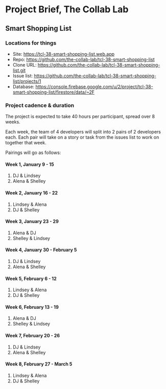 # Project Brief, The Collab Lab

## Smart Shopping List

### Locations for things

- Site: https://tcl-38-smart-shopping-list.web.app
- Repo: https://github.com/the-collab-lab/tcl-38-smart-shopping-list
- Clone URL: https://github.com/the-collab-lab/tcl-38-smart-shopping-list.git
- Issue list: https://github.com/the-collab-lab/tcl-38-smart-shopping-list/projects/1
- Database: https://console.firebase.google.com/u/2/project/tcl-38-smart-shopping-list/firestore/data/~2F

### Project cadence & duration

The project is expected to take 40 hours per participant, spread over 8 weeks.

Each week, the team of 4 developers will split into 2 pairs of 2 developers each. Each pair will take on a story or task from the issues list to work on together that week.

Pairings will go as follows:

#### Week 1, January 9 - 15

1. DJ & Lindsey
2. Alena & Shelley

#### Week 2, January 16 - 22

1. Lindsey & Alena
2. DJ & Shelley

#### Week 3, January 23 - 29

1. Alena & DJ
2. Shelley & Lindsey

#### Week 4, January 30 - February 5

1. DJ & Lindsey
2. Alena & Shelley

#### Week 5, February 6 - 12

1. Lindsey & Alena
2. DJ & Shelley

#### Week 6, February 13 - 19

1. Alena & DJ
2. Shelley & Lindsey

#### Week 7, February 20 - 26

1. DJ & Lindsey
2. Alena & Shelley

#### Week 8, February 27 - March 5

1. Lindsey & Alena
2. DJ & Shelley
